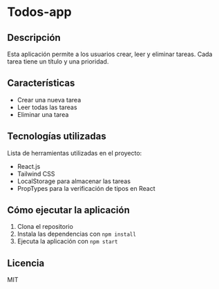 # Todos-app

## Descripción

Esta aplicación permite a los usuarios crear, leer y eliminar tareas. Cada tarea tiene un título y una prioridad.

## Características

- Crear una nueva tarea
- Leer todas las tareas
- Eliminar una tarea

## Tecnologías utilizadas

Lista de herramientas utilizadas en el proyecto:

- React.js
- Tailwind CSS
- LocalStorage para almacenar las tareas
- PropTypes para la verificación de tipos en React

## Cómo ejecutar la aplicación

1. Clona el repositorio
2. Instala las dependencias con `npm install`
3. Ejecuta la aplicación con `npm start`

## Licencia

MIT
